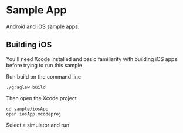 # Sample App

Android and iOS sample apps.

## Building iOS

You'll need Xcode installed and basic familiarity with building iOS apps before trying to run
this sample.

Run build on the command line

```
./graglew build
```

Then open the Xcode project

```
cd sample/iosApp
open iosApp.xcodeproj
```

Select a simulator and run